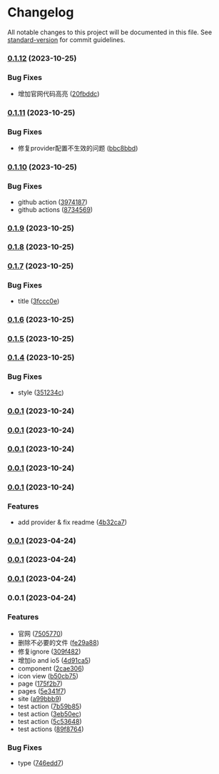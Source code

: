 # Changelog

All notable changes to this project will be documented in this file. See [standard-version](https://github.com/conventional-changelog/standard-version) for commit guidelines.

### [0.1.12](https://github.com/vue-icons/vue-icons/compare/v0.1.11...v0.1.12) (2023-10-25)


### Bug Fixes

* 增加官网代码高亮 ([20fbddc](https://github.com/vue-icons/vue-icons/commit/20fbddcba6dd4a9a22b1821c2a595b70cb50d093))

### [0.1.11](https://github.com/vue-icons/vue-icons/compare/v0.1.10...v0.1.11) (2023-10-25)


### Bug Fixes

* 修复provider配置不生效的问题 ([bbc8bbd](https://github.com/vue-icons/vue-icons/commit/bbc8bbd22e2c76c2b45d4fc6b5ce2efb420332a3))

### [0.1.10](https://github.com/vue-icons/vue-icons/compare/v0.1.9...v0.1.10) (2023-10-25)


### Bug Fixes

* github action ([3974187](https://github.com/vue-icons/vue-icons/commit/3974187fbd340dc9bc38a2c15ea2cb25316f9727))
* github actions ([8734569](https://github.com/vue-icons/vue-icons/commit/87345692a0048cf8aab00229cb9141ed6d0bcf5b))

### [0.1.9](https://github.com/vue-icons/vue-icons/compare/v0.1.8...v0.1.9) (2023-10-25)

### [0.1.8](https://github.com/vue-icons/vue-icons/compare/v0.1.7...v0.1.8) (2023-10-25)

### [0.1.7](https://github.com/vue-icons/vue-icons/compare/v0.1.6...v0.1.7) (2023-10-25)


### Bug Fixes

* title ([3fccc0e](https://github.com/vue-icons/vue-icons/commit/3fccc0eee28891cd53b281504a4605fc84f5bc3d))

### [0.1.6](https://github.com/vue-icons/vue-icons/compare/v0.1.5...v0.1.6) (2023-10-25)

### [0.1.5](https://github.com/vue-icons/vue-icons/compare/v0.1.4...v0.1.5) (2023-10-25)

### [0.1.4](https://github.com/vue-icons/vue-icons/compare/v0.1.3...v0.1.4) (2023-10-25)


### Bug Fixes

* style ([351234c](https://github.com/vue-icons/vue-icons/commit/351234ca10b30cc017e6f0262ebc21cebe674174))

### [0.0.1](https://github.com/vue-icons/vue-icons/compare/v0.1.2...v0.0.1) (2023-10-24)

### [0.0.1](https://github.com/vue-icons/vue-icons/compare/v0.1.2...v0.0.1) (2023-10-24)

### [0.0.1](https://github.com/vue-icons/vue-icons/compare/v0.1.2...v0.0.1) (2023-10-24)

### [0.0.1](https://github.com/vue-icons/vue-icons/compare/v0.1.1...v0.0.1) (2023-10-24)

### [0.0.1](https://github.com/vue-icons/vue-icons/compare/v0.0.4...v0.0.1) (2023-10-24)


### Features

* add provider & fix readme ([4b32ca7](https://github.com/vue-icons/vue-icons/commit/4b32ca7dfaf8947094a86384beebf0f824bcc286))

### [0.0.1](https://github.com/vue-icons/vue-icons/compare/v0.0.3...v0.0.1) (2023-04-24)

### [0.0.1](https://github.com/vue-icons/vue-icons/compare/v0.0.2...v0.0.1) (2023-04-24)

### [0.0.1](https://github.com/vue-icons/vue-icons/compare/v0.0.2-beta.1...v0.0.1) (2023-04-24)

### 0.0.1 (2023-04-24)


### Features

* 官网 ([7505770](https://github.com/vue-icons/vue-icons/commit/750577044a29c4f4394e0dd49d7e10bf03118326))
* 删除不必要的文件 ([fe29a88](https://github.com/vue-icons/vue-icons/commit/fe29a88ff69411055b54bcd1044d593a86685e63))
* 修复ignore ([309f482](https://github.com/vue-icons/vue-icons/commit/309f4824ad75c25a09784808ea5b5cfc209154b9))
* 增加io and io5 ([4d91ca5](https://github.com/vue-icons/vue-icons/commit/4d91ca5de3984cd823542088149bd14224da4afa))
* component ([2cae306](https://github.com/vue-icons/vue-icons/commit/2cae306fb2c54f1e67c13bb94972778095d7a1ae))
* icon view ([b50cb75](https://github.com/vue-icons/vue-icons/commit/b50cb752d956ceb7f8d8d259c25093cf37282688))
* page ([175f2b7](https://github.com/vue-icons/vue-icons/commit/175f2b7cfd0ad2ed70b347a2b64304d367648942))
* pages ([5e341f7](https://github.com/vue-icons/vue-icons/commit/5e341f73f3c42fe1a8079ac97e02ff31170ad7ee))
* site ([a99bbb9](https://github.com/vue-icons/vue-icons/commit/a99bbb9434f48c0b5b015db26649ae3078f9f444))
* test action ([7b59b85](https://github.com/vue-icons/vue-icons/commit/7b59b859007c340a7d52c991bcbdb5e26c9c9f75))
* test action ([3eb50ec](https://github.com/vue-icons/vue-icons/commit/3eb50ec247485625786b8a52404f9661c8f8e07b))
* test action ([5c53648](https://github.com/vue-icons/vue-icons/commit/5c53648d5b22ed1ad013529429889936ff1d6eef))
* test actions ([89f8764](https://github.com/vue-icons/vue-icons/commit/89f8764030f67ccc66bcbb18eb887ba21080c779))


### Bug Fixes

* type ([746edd7](https://github.com/vue-icons/vue-icons/commit/746edd722093f442e7df36f7167a93376c5b74f2))
